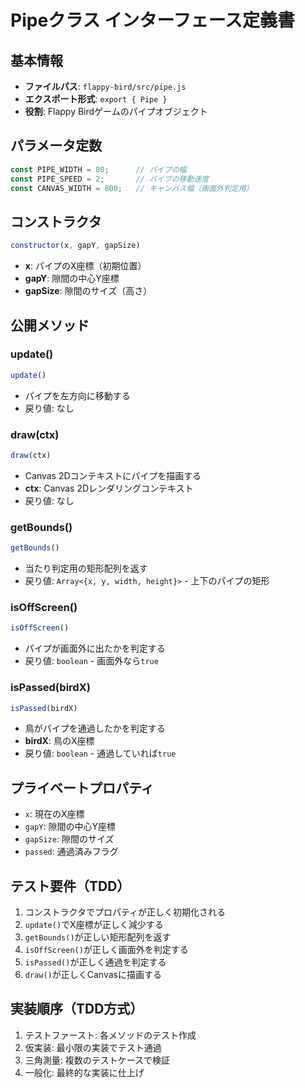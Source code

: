 # Pipeクラス インターフェース定義書

## 基本情報
- **ファイルパス**: `flappy-bird/src/pipe.js`
- **エクスポート形式**: `export { Pipe }`
- **役割**: Flappy Birdゲームのパイプオブジェクト

## パラメータ定数
```javascript
const PIPE_WIDTH = 80;      // パイプの幅
const PIPE_SPEED = 2;       // パイプの移動速度
const CANVAS_WIDTH = 800;   // キャンバス幅（画面外判定用）
```

## コンストラクタ
```javascript
constructor(x, gapY, gapSize)
```
- **x**: パイプのX座標（初期位置）
- **gapY**: 隙間の中心Y座標
- **gapSize**: 隙間のサイズ（高さ）

## 公開メソッド

### update()
```javascript
update()
```
- パイプを左方向に移動する
- 戻り値: なし

### draw(ctx)
```javascript
draw(ctx)
```
- Canvas 2Dコンテキストにパイプを描画する
- **ctx**: Canvas 2Dレンダリングコンテキスト
- 戻り値: なし

### getBounds()
```javascript
getBounds()
```
- 当たり判定用の矩形配列を返す
- 戻り値: `Array<{x, y, width, height}>` - 上下のパイプの矩形

### isOffScreen()
```javascript
isOffScreen()
```
- パイプが画面外に出たかを判定する
- 戻り値: `boolean` - 画面外なら`true`

### isPassed(birdX)
```javascript
isPassed(birdX)
```
- 鳥がパイプを通過したかを判定する
- **birdX**: 鳥のX座標
- 戻り値: `boolean` - 通過していれば`true`

## プライベートプロパティ
- `x`: 現在のX座標
- `gapY`: 隙間の中心Y座標
- `gapSize`: 隙間のサイズ
- `passed`: 通過済みフラグ

## テスト要件（TDD）
1. コンストラクタでプロパティが正しく初期化される
2. `update()`でX座標が正しく減少する
3. `getBounds()`が正しい矩形配列を返す
4. `isOffScreen()`が正しく画面外を判定する
5. `isPassed()`が正しく通過を判定する
6. `draw()`が正しくCanvasに描画する

## 実装順序（TDD方式）
1. テストファースト: 各メソッドのテスト作成
2. 仮実装: 最小限の実装でテスト通過
3. 三角測量: 複数のテストケースで検証
4. 一般化: 最終的な実装に仕上げ